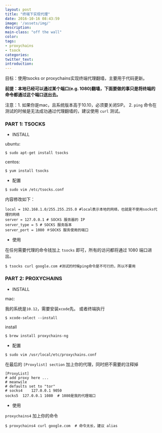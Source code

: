 ```yaml
---
layout: post
title: "终端下实现代理"
date: 2016-10-16 08:43:59
image: '/assets/img/'
description:
main-class: "off the wall"
color:
tags:
- proxychains
- tsock
categories:
twitter_text:
introduction:
---
```


目标：使用tsocks or proxychains实现终端代理翻墙，主要用于代码更新。

__前提：本地已经可以通过某个端口(e.g. 1080)翻墙，下面要做的事只是将终端的命令都通过这个端口送出去。__

注意：1. 如果你是mac，且系统版本高于10.10，必须要关闭SIP。 2. `ping` 命令在测试的时候是无法成功通过代理翻墙的，建议使用 `curl` 测试。

### PART 1: TSOCKS

- INSTALL

ubuntu:

```
$ sudo apt-get install tsocks
```

centos:

```
$ yum install tsocks
```

- 配置

```
$ sudo vim /etc/tsocks.conf
```

内容修改如下：

```
local = 192.168.1.0/255.255.255.0 #local表示本地的网络，也就是不使用socks代理的网络
server = 127.0.0.1 # SOCKS 服务器的 IP
server_type = 5 # SOCKS 服务版本
server_port = 1080 ＃SOCKS 服务使用的端口
```

- 使用

在任何需要代理的命令钱加上 `tsocks` 即可，所有的访问都将通过 1080 端口进出。

```
$ tsocks curl google.com #测试的时候ping命令是不可行的，所以不要用
```

### PART 2: PROXYCHAINS

- INSTALL

mac:

我的系统是`10.12`，需要安装`xcode`先。
或者终端执行

```
$ xcode-select --install
```

install

```
$ brew install proxychains-ng
```

- 配置

```
$ sudo vim /usr/local/etc/proxychains.conf
```

在最后的 `[Proxylist] section` 加上你的代理，同时把不需要的注释掉

```
[ProxyList]
# add proxy here ...
# meanwile
# defaults set to "tor"
# socks4    127.0.0.1 9050
socks5  127.0.0.1 1080  # 1080是我的代理端口
```

- 使用

`proxychains4` 加上你的命令

```
$ proxychains4 curl google.com  # 命令太长，建议 alias
```